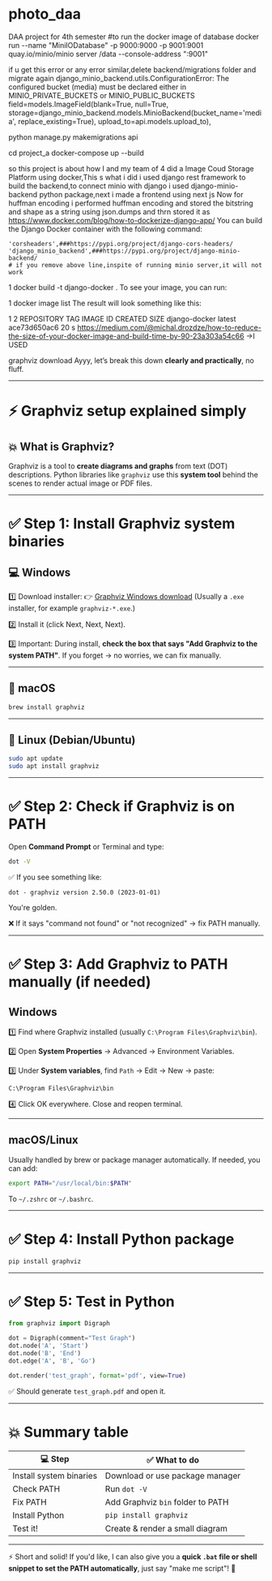 # photo_daa
DAA project for 4th semester
#to run the docker image of database
docker run --name "MiniIODatabase" -p 9000:9000 -p 9001:9001 quay.io/minio/minio server /data --console-address ":9001"

if u get this error or any error similar,delete backend/migrations folder and migrate again 
django_minio_backend.utils.ConfigurationError: The configured bucket (media) must be declared either in MINIO_PRIVATE_BUCKETS or MINIO_PUBLIC_BUCKETS
field=models.ImageField(blank=True, null=True, storage=django_minio_backend.models.MinioBackend(bucket_name='media', replace_existing=True), upload_to=api.models.upload_to),

python manage.py makemigrations api

cd project_a
docker-compose up --build


so this project is about how I and my team of 4 did a Image Coud Storage Platform using docker,This s what i did
i used django rest framework to build the backend,to connect minio with django i used django-minio-backend python package,next  i made a frontend using next js
Now for huffman encoding i performed huffman encoding and stored the bitstring and shape as a string using json.dumps and thrn stored it as 
https://www.docker.com/blog/how-to-dockerize-django-app/
You can build the Django Docker container with the following command:

    'corsheaders',###https://pypi.org/project/django-cors-headers/
    'django_minio_backend',###https://pypi.org/project/django-minio-backend/
    # if you remove above line,inspite of running minio server,it will not work


1
docker build -t django-docker .
To see your image, you can run:

1
docker image list
The result will look something like this:

1
2
REPOSITORY      TAG       IMAGE ID       CREATED          SIZE
django-docker   latest    ace73d650ac6   20 s
https://medium.com/@michal.drozdze/how-to-reduce-the-size-of-your-docker-image-and-build-time-by-90-23a303a54c66 ->I USED 


graphviz download
Ayyy, let’s break this down **clearly and practically**, no fluff.

---

# ⚡️ **Graphviz setup explained simply**

## 💥 What is Graphviz?

Graphviz is a tool to **create diagrams and graphs** from text (DOT) descriptions.
Python libraries like `graphviz` use this **system tool** behind the scenes to render actual image or PDF files.

---

# ✅ **Step 1: Install Graphviz system binaries**

## 💻 Windows

1️⃣ Download installer:
👉 [Graphviz Windows download](https://graphviz.org/download/#windows)
(Usually a `.exe` installer, for example `graphviz-*.exe`.)

2️⃣ Install it (click Next, Next, Next).

3️⃣ Important: During install, **check the box that says "Add Graphviz to the system PATH"**.
If you forget → no worries, we can fix manually.

---

## 🍏 macOS

```bash
brew install graphviz
```

---

## 🐧 Linux (Debian/Ubuntu)

```bash
sudo apt update
sudo apt install graphviz
```

---

# ✅ **Step 2: Check if Graphviz is on PATH**

Open **Command Prompt** or Terminal and type:

```bash
dot -V
```

✅ If you see something like:

```
dot - graphviz version 2.50.0 (2023-01-01)
```

You're golden.

❌ If it says "command not found" or "not recognized" → fix PATH manually.

---

# ✅ **Step 3: Add Graphviz to PATH manually (if needed)**

## Windows

1️⃣ Find where Graphviz installed (usually `C:\Program Files\Graphviz\bin`).

2️⃣ Open **System Properties** → Advanced → Environment Variables.

3️⃣ Under **System variables**, find `Path` → Edit → New → paste:

```
C:\Program Files\Graphviz\bin
```

4️⃣ Click OK everywhere. Close and reopen terminal.

---

## macOS/Linux

Usually handled by brew or package manager automatically.
If needed, you can add:

```bash
export PATH="/usr/local/bin:$PATH"
```

To `~/.zshrc` or `~/.bashrc`.

---

# ✅ **Step 4: Install Python package**

```bash
pip install graphviz
```

---

# ✅ **Step 5: Test in Python**

```python
from graphviz import Digraph

dot = Digraph(comment="Test Graph")
dot.node('A', 'Start')
dot.node('B', 'End')
dot.edge('A', 'B', 'Go')

dot.render('test_graph', format='pdf', view=True)
```

✅ Should generate `test_graph.pdf` and open it.

---

# 💥 **Summary table**

| 💻 Step                 | ✅ What to do                      |
| ----------------------- | --------------------------------- |
| Install system binaries | Download or use package manager   |
| Check PATH              | Run `dot -V`                      |
| Fix PATH                | Add Graphviz `bin` folder to PATH |
| Install Python          | `pip install graphviz`            |
| Test it!                | Create & render a small diagram   |

---

⚡️ Short and solid!
If you'd like, I can also give you a **quick `.bat` file or shell snippet to set the PATH automatically**, just say "make me script"! 🚀
